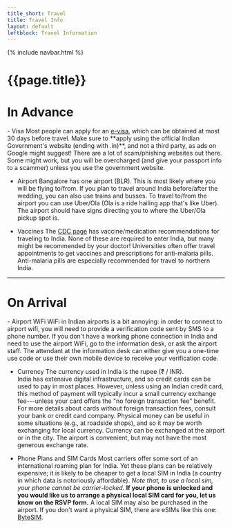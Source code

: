 ```yaml
---
title_short: Travel
title: Travel Info
layout: default
leftblock: Travel Information
---
```


{% include navbar.html %}

<div class="center">
<h1> {{page.title}} </h1>
</div>


<div class="block" markdown="1" style="--accent:#3ac">
<div class="sideways"><h1>In Advance</h1></div>
- <span class="establishment">Visa</span> Most people can apply for an
    <a href="https://indianvisaonline.gov.in/evisa/tvoa.html">e-visa</a>,
    which can be obtained at most 30 days before travel. 
    Make sure to **apply using the official Indian Government's website (ending with .in)**, and not a third party, as ads on Google might suggest! There are a lot of scam/phishing websites out there. Some might work, but you will be overcharged (and give your passport info to a scammer) unless you use the government website. 

- <span class="establishment">Airport</span> Bangalore has one airport (BLR). This is most likely where you will be flying to/from. If you plan to travel around India before/after the wedding, you can also use trains and busses.
To travel to/from the airport you can use Uber/Ola (Ola is a ride hailing app that's like Uber). The airport should have signs directing you to where the Uber/Ola pickup spot is.


- <span class="establishment">Vaccines</span> The [CDC page](https://wwwnc.cdc.gov/travel/destinations/traveler/none/india) has vaccine/medication recommendations for traveling to India. None of these are required to enter India, but many might be recommended by your doctor! 
Universities often offer travel appointments to get vaccines and prescriptions for anti-malaria pills. Anti-malaria pills are especially recommended for travel to northern India. 
<!-- Bangalore is actually  -->
</div>
<hr>
<div markdown="1" class="block" style="--accent:#a3c">
<div class="sideways"><h1>On Arrival</h1></div>
- <span class="establishment">Airport WiFi</span> 
WiFi in Indian airports is a bit annoying: in order to connect to airport wifi, you will need to provide a verification code sent by SMS to a phone number. If you don't have a working phone connection in India and need to use the airport WiFi, go to the information desk, or ask the airport staff. 
The attendant at the information desk can either give you a one-time use code or use their own mobile device to receive your verification code. 

- <span class="establishment">Currency</span> 
The currency used in India is the rupee (₹ / INR).  
India has extensive digital infrastructure, and so credit cards can be used to pay in most places.
However, unless using an Indian credit card, this method of payment will typically incur a small currency exchange fee---unless your card offers the "no foreign transaction fee" benefit.
For more details about cards without foreign transaction fees, consult your bank or credit card company.
  Physical money can be useful in some situations (e.g., at roadside shops), and so it may be worth exchanging for local currency.  Currency can be exchanged at the airport or in the city.  The airport is convenient, but may not have the most generous exchange rate.

- <span class="establishment">Phone Plans and SIM Cards</span> Most carriers offer some sort of an international roaming plan for India. Yet these plans can be relatively expensive; it is likely to be cheaper to get a local SIM in India (a country in which data is notoriously affordable). *Note that, to use a local sim, your phone cannot be carrier-locked.* **If your phone is unlocked and you would like us to arrange a physical local SIM card for you, let us know on the RSVP form.** A local SIM may also be purchased in the airport. If you don't want a physical SIM, there are eSIMs like this one: [ByteSIM](https://bytesim.com/products/esim-india?gad_source=1&gclid=Cj0KCQjwsoe5BhDiARIsAOXVoUt64x9dDqVGQpBMwWFxWQVRjnke6mcM_lDySPaOpWMs9d8qo0W1gwAaApbKEALw_wcB&sku=18066838164459257049580715). 